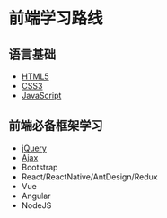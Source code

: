 # 前端学习路线

## 语言基础

* [HTML5](./HTML5/index.md)
* [CSS3](./CSS3/index.md)
* [JavaScript](./JavaScript2/index.md)

## 前端必备框架学习

* [jQuery](./jQuery/index.md)
* [Ajax](./Ajax/index.md)
* Bootstrap
* React/ReactNative/AntDesign/Redux
* Vue
* Angular
* NodeJS

